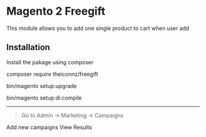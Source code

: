 # Magento 2 Freegift

This module allows you to add 
one single product to cart when user add



## Installation

Install the pakage using composer

composer require theiconnz/freegift

bin/magento setup:upgrade

bin/magento setup:di:compile



---

> Go to Admin -> Marketing -> Campaigns

Add new campaigns
View Results

